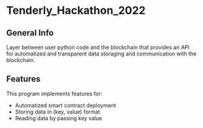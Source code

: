 # Tenderly_Hackathon_2022

## General Info
Layer between user python code and the blockchain that provides an API for automatized and transparent data storaging and communication with the blockchain. 

## Features
This program implements features for:
* Automatized smart contract deployment
* Storing data in (key, value) format
* Reading data by passing key value
